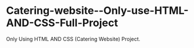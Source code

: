 # Catering-website--Only-use-HTML-AND-CSS-Full-Project
Only Using HTML AND CSS (Catering Website) Project.
